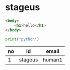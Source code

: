 <h1> stageus</h1>

``` html
<body>
	<h1>hello</h1>
</body>
```

```python
print("python")
```

|no|id|email|
|---|---|---|
|1|stageus|human1|cono@stageus.co.kr|
